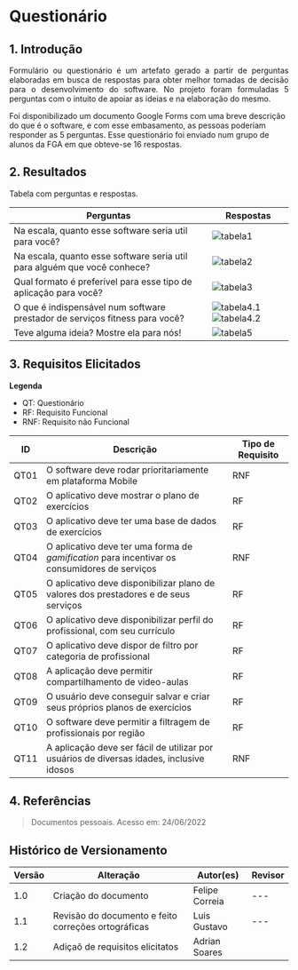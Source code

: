 # Questionário

## 1. Introdução

<p style="text-align: justify;">
Formulário ou questionário é um artefato gerado a partir de perguntas elaboradas em busca de respostas para obter melhor tomadas de decisão para o desenvolvimento do software. No projeto foram formuladas 5 perguntas com o intuito de apoiar as ideias e na elaboração do mesmo.
</p>

<p style="text-align: justify;"></p>
Foi disponibilizado um documento Google Forms com uma breve descrição do que é o software, e com esse embasamento, as pessoas poderiam responder as 5 perguntas. Esse questionário foi enviado num grupo de alunos da FGA em que obteve-se 16 respostas.
</p>

## 2. Resultados

Tabela com perguntas e respostas.

| Perguntas                                                                   | Respostas                                                                                                                                                                                                                                                                               |
| --------------------------------------------------------------------------- | --------------------------------------------------------------------------------------------------------------------------------------------------------------------------------------------------------------------------------------------------------------------------------------- |
| Na escala, quanto esse software seria util para você?                       | ![tabela1](https://github.com/UnBArqDsw2022-1/2022_1_grupo5/blob/questionario/docs/assets/questionario/respostasPergunta1.png?raw=true)                                                                                                                                                 |
| Na escala, quanto esse software seria util para alguém que você conhece?    | ![tabela2](https://github.com/UnBArqDsw2022-1/2022_1_grupo5/blob/questionario/docs/assets/questionario/respostasPergunta2.png?raw=true)                                                                                                                                                 |
| Qual formato é preferível para esse tipo de aplicação para você?            | ![tabela3](https://github.com/UnBArqDsw2022-1/2022_1_grupo5/blob/questionario/docs/assets/questionario/respostasPergunta3.png?raw=true)                                                                                                                                                 |
| O que é indispensável num software prestador de serviços fitness para você? | ![tabela4.1](https://github.com/UnBArqDsw2022-1/2022_1_grupo5/blob/questionario/docs/assets/questionario/respostasPergunta4.1.png?raw=true) ![tabela4.2](https://github.com/UnBArqDsw2022-1/2022_1_grupo5/blob/questionario/docs/assets/questionario/respostasPergunta4.2.png?raw=true) |
| Teve alguma ideia? Mostre ela para nós!                                     | ![tabela5](https://github.com/UnBArqDsw2022-1/2022_1_grupo5/blob/questionario/docs/assets/questionario/respostasPergunta5.png?raw=true)                                                                                                                                                 |

## 3. Requisitos Elicitados

**Legenda**

- QT: Questionário
- RF: Requisito Funcional
- RNF: Requisito não Funcional

| ID   | Descrição                                                                                     | Tipo de Requisito |
| ---- | --------------------------------------------------------------------------------------------- | ----------------- |
| QT01 | O software deve rodar prioritariamente em plataforma Mobile                                   | RNF               |
| QT02 | O aplicativo deve mostrar o plano de exercícios                                               | RF                |
| QT03 | O aplicativo deve ter uma base de dados de exercícios                                         | RF                |
| QT04 | O aplicativo deve ter uma forma de _gamification_ para incentivar os consumidores de serviços | RNF               |
| QT05 | O aplicativo deve disponibilizar plano de valores dos prestadores e de seus serviços          | RF                |
| QT06 | O aplicativo deve disponibilizar perfil do profissional, com seu currículo                    | RF                |
| QT07 | O aplicativo deve dispor de filtro por categoria de profissional                              | RF                |
| QT08 | A aplicação deve permitir compartilhamento de video-aulas                                     | RF                |
| QT09 | O usuário deve conseguir salvar e criar seus próprios planos de exercícios                    | RF                |
| QT10 | O software deve permitir a filtragem de profissionais por região                              | RF                |
| QT11 | A aplicação deve ser fácil de utilizar por usuários de diversas idades, inclusive idosos      | RNF               |

## 4. Referências

> Documentos pessoais. Acesso em: 24/06/2022

## Histórico de Versionamento

| Versão | Alteração                                           | Autor(es)      | Revisor |
| ------ | --------------------------------------------------- | -------------- | ------- |
| 1.0    | Criação do documento                                | Felipe Correia | ---     |
| 1.1    | Revisão do documento e feito correções ortográficas | Luis Gustavo   | ---     |
| 1.2    | Adiçaõ de requisitos elicitatos                     | Adrian Soares  |
